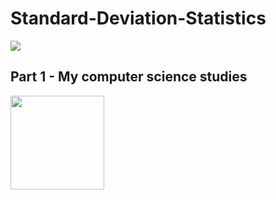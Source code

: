# Standard-Deviation-Statistics
<img src="https://user-images.githubusercontent.com/59677362/121275985-2ec84280-c8a4-11eb-9581-31a835b1c816.png" />

## Part 1 - My computer science studies
<img src="https://static.scootpad.com/v2/www/platform/learning-science.gif" width=150 />

